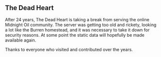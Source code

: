 ## The Dead Heart

After 24 years, The Dead Heart is taking a break from serving the online Midnight Oil community. The server was getting too old and rickety, looking a lot like the Burren homestead, and it was necessary to take it down for security reasons. At some point the static data will hopefully be made available again.

Thanks to everyone who visited and contributed over the years.
